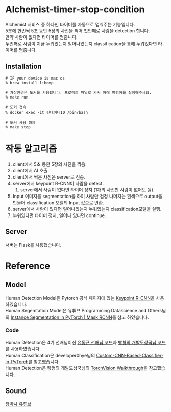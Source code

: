 # Alchemist-timer-stop-condition
Alchemist 서비스 중 하나인 타이머를 자동으로 멈춰주는 기능입니다.  
5분에 한번씩 5초 동안 5장의 사진을 찍어 첫번째로 사람을 detection 합니다.  
만약 사람이 없다면 타이머를 멈춥니다.  
두번째로 사람이 지금 누워있는지 일어나있는지 classification을 통해 누워있다면 타이머를 멈춥니다.

## Installation
```
# IF your device is mac os
% brew install libomp

# 가상환경은 도커를 사용합니다. 프로젝트 파일로 가서 아래 명령어를 실행해주세요.
% make run

# 도커 접속
% docker exec -it 컨테이너ID /bin/bash

# 도커 사용 해제
% make stop
```

# 작동 알고리즘
1. client에서 5초 동안 5장의 사진을 찍음.  
2. client에서 AI 호출.  
3. client에서 찍은 사진은 server로 전송.  
4. server에서 keypoint R-CNN이 사람을 detect.  
   1. server에서 사람이 없다면 타이머 정지 (1개의 사진만 사람이 없어도 됨).  
5. Input 이미지를 segmentation을 하여 사람만 검정 나머지는 흰색으로 output을 만들어 classification 모델의 Input 값으로 반환.  
6. server에서 사람이 있다면 일어나있는지 누워있는지 classification모델을 실행.  
7. 누워있다면 타이머 정지, 일어나 있다면 continue.

## Server
서버는 Flask를 사용했습니다.

# Reference

## Model
Human Detection Model은 Pytorch 공식 페이지에 있는 [Keypoint R-CNN](https://arxiv.org/abs/1703.06870)을 사용하였습니다.  
Human Segemtation Model은 유튜브 Programming Datascience and Others님의 [
Instance Segmentation in PyTorch | Mask RCNN](https://www.youtube.com/watch?v=f8iiTSCZ9FU)를 참고 하였습니다.

### Code
Human Detection은 4기 선배님이신 [유동근 선배님 코드](https://github.com/DonggeunYu/HumanDetectionCCTV)과 [빵형의 개발도상국님 코드](https://www.youtube.com/watch?v=WgsZc_wS2qQ)를 사용하였습니다.  
Human Classification은 developer0hye님의 [Custom-CNN-Based-Classifier-in-PyTorch](https://github.com/developer0hye/Custom-CNN-based-Image-Classification-in-PyTorch)를 참고했습니다.  
Human Detection은 빵형의 개발도상국님의 [TorchVision Walkthrough](https://github.com/kairess/torchvision_walkthrough)을 참고했습니다.

## Sound
[잠박사 유튜브](https://www.youtube.com/channel/UClrKpnEehrQydacUHBptWcw/videos)

